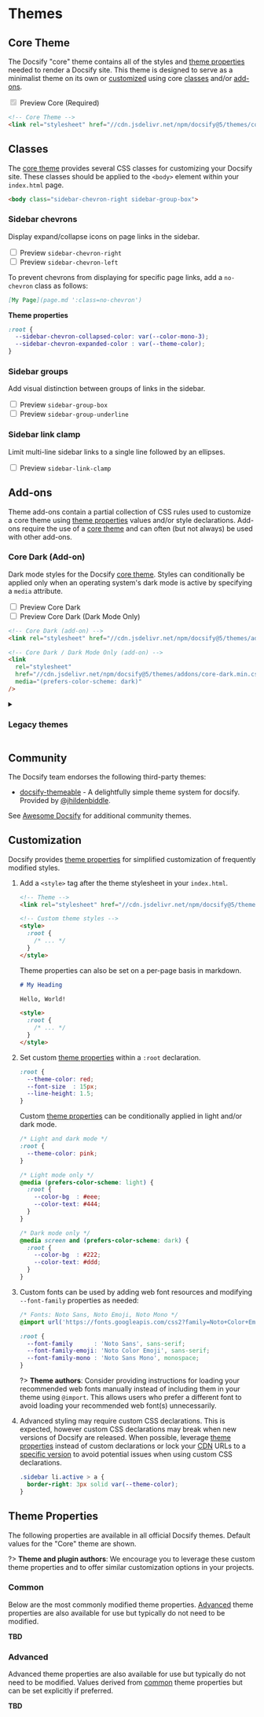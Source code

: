 # Themes

## Core Theme

The Docsify "core" theme contains all of the styles and [theme properties](#theme-properties) needed to render a Docsify site. This theme is designed to serve as a minimalist theme on its own or [customized](#customization) using core [classes](#classes) and/or [add-ons](#add-ons).

<label>
  <input class="toggle" type="checkbox" checked disabled>
  Preview Core (Required)
</label>

<!-- prettier-ignore -->
```html
<!-- Core Theme -->
<link rel="stylesheet" href="//cdn.jsdelivr.net/npm/docsify@5/themes/core.min.css" />
```

## Classes

The [core theme](#core-theme) provides several CSS classes for customizing your Docsify site. These classes should be applied to the `<body>` element within your `index.html` page.

<!-- prettier-ignore -->
```html
<body class="sidebar-chevron-right sidebar-group-box">
```

### Sidebar chevrons

Display expand/collapse icons on page links in the sidebar.

<label>
  <input class="toggle" type="checkbox" value="sidebar-chevron-right" data-class data-group="sidebar-chevron"> Preview <code>sidebar-chevron-right</code>
</label>
<br>
<label>
  <input class="toggle" type="checkbox" value="sidebar-chevron-left" data-class data-group="sidebar-chevron"> Preview <code>sidebar-chevron-left</code>
</label>

To prevent chevrons from displaying for specific page links, add a `no-chevron` class as follows:

```md
[My Page](page.md ':class=no-chevron')
```

**Theme properties**

<!-- prettier-ignore -->
```css
:root {
  --sidebar-chevron-collapsed-color: var(--color-mono-3);
  --sidebar-chevron-expanded-color : var(--theme-color);
}
```

### Sidebar groups

Add visual distinction between groups of links in the sidebar.

<label>
  <input class="toggle" type="checkbox" value="sidebar-group-box" data-class data-group="sidebar-group"> Preview <code>sidebar-group-box</code>
</label>
<br>
<label>
  <input class="toggle" type="checkbox" value="sidebar-group-underline" data-class data-group="sidebar-group"> Preview <code>sidebar-group-underline</code>
</label>

### Sidebar link clamp

Limit multi-line sidebar links to a single line followed by an ellipses.

<label>
  <input class="toggle" type="checkbox" value="sidebar-link-clamp" data-class>
  Preview <code>sidebar-link-clamp</code>
</label>

## Add-ons

Theme add-ons contain a partial collection of CSS rules used to customize a core theme using [theme properties](#theme-properties) values and/or style declarations. Add-ons require the use of a [core theme](#core-theme) and can often (but not always) be used with other add-ons.

### Core Dark (Add-on)

Dark mode styles for the Docsify [core theme](#core-theme). Styles can conditionally be applied only when an operating system's dark mode is active by specifying a `media` attribute.

<label>
  <input class="toggle" type="checkbox" value="core-dark" data-theme data-group="theme">
  Preview Core Dark
</label>
<br>
<label>
  <input class="toggle" type="checkbox" value="core-dark-auto" data-theme data-group="theme">
  Preview Core Dark (Dark Mode Only)
</label>

<!-- prettier-ignore -->
```html
<!-- Core Dark (add-on) -->
<link rel="stylesheet" href="//cdn.jsdelivr.net/npm/docsify@5/themes/addons/core-dark.min.css" />
```

```html
<!-- Core Dark / Dark Mode Only (add-on) -->
<link
  rel="stylesheet"
  href="//cdn.jsdelivr.net/npm/docsify@5/themes/addons/core-dark.min.css"
  media="(prefers-color-scheme: dark)"
/>
```

<details>
  <summary><h3>Legacy themes</h3></summary>

The following Docsify v4 themes have been converted to theme add-ons for use with the Docsify v5 [core theme](#core-theme) theme.

!> These legacy themes have been deprecated and will be removed in the next major version of Docsify.

#### Buble (Add-on)

<label>
  <input class="toggle" type="checkbox" value="buble" data-theme data-group="theme">
  Preview Buble
</label>

<!-- prettier-ignore -->
```html
<!-- Buble theme (add-on) -->
<link rel="stylesheet" href="//cdn.jsdelivr.net/npm/docsify@5/themes/buble.min.css" />
```

#### Dark (Add-on)

<label>
  <input class="toggle" type="checkbox" value="dark" data-theme data-group="theme">
  Preview Dark
</label>

<!-- prettier-ignore -->
```html
<!-- Dark theme (add-on) -->
<link rel="stylesheet" href="//cdn.jsdelivr.net/npm/docsify@5/themes/dark.min.css" />
```

#### Dolphin (Add-on)

<label>
  <input class="toggle" type="checkbox" value="dolphin" data-theme data-group="theme">
  Preview Dolphin
</label>

<!-- prettier-ignore -->
```html
<!-- Dolphin theme (add-on) -->
<link rel="stylesheet" href="//cdn.jsdelivr.net/npm/docsify@5/themes/dolphin.min.css" />
```

#### Pure (Add-on)

<label>
  <input class="toggle" type="checkbox" value="pure" data-theme data-group="theme">
  Preview Pure
</label>

<!-- prettier-ignore -->
```html
<!-- Pure theme (add-on) -->
<link rel="stylesheet" href="//cdn.jsdelivr.net/npm/docsify@5/themes/pure.min.css" />
```

#### Vue Theme (Add-on)

<label>
  <input class="toggle" type="checkbox" value="vue" data-theme data-group="theme">
  Preview Vue
</label>

<!-- prettier-ignore -->
```html
<!-- Vue Theme (add-on) -->
<link rel="stylesheet" href="//cdn.jsdelivr.net/npm/docsify@5/themes/addons/vue.min.css" />
```

</details>

## Community

The Docsify team endorses the following third-party themes:

- [docsify-themeable](https://jhildenbiddle.github.io/docsify-themeable) - A delightfully simple theme system for docsify. Provided by [@jhildenbiddle](https://github.com/jhildenbiddle).

See [Awesome Docsify](awesome) for additional community themes.

## Customization

Docsify provides [theme properties](#theme-properties) for simplified customization of frequently modified styles.

1. Add a `<style>` tag after the theme stylesheet in your `index.html`.

   <!-- prettier-ignore -->
   ```html
   <!-- Theme -->
   <link rel="stylesheet" href="//cdn.jsdelivr.net/npm/docsify@5/themes/core.min.css" />

   <!-- Custom theme styles -->
   <style>
     :root {
       /* ... */
     }
   </style>
   ```

   Theme properties can also be set on a per-page basis in markdown.

   ```markdown
   # My Heading

   Hello, World!

   <style>
     :root {
       /* ... */
     }
   </style>
   ```

2. Set custom [theme properties](#theme-properties) within a `:root` declaration.

   <!-- prettier-ignore -->
   ```css
   :root {
     --theme-color: red;
     --font-size  : 15px;
     --line-height: 1.5;
   }
   ```

   Custom [theme properties](#theme-properties) can be conditionally applied in light and/or dark mode.

   <!-- prettier-ignore -->
   ```css
   /* Light and dark mode */
   :root {
     --theme-color: pink;
   }

   /* Light mode only */
   @media (prefers-color-scheme: light) {
     :root {
       --color-bg  : #eee;
       --color-text: #444;
     }
   }

   /* Dark mode only */
   @media screen and (prefers-color-scheme: dark) {
     :root {
       --color-bg  : #222;
       --color-text: #ddd;
     }
   }
   ```

3. Custom fonts can be used by adding web font resources and modifying `--font-family` properties as needed:

   <!-- prettier-ignore -->
   ```css
   /* Fonts: Noto Sans, Noto Emoji, Noto Mono */
   @import url('https://fonts.googleapis.com/css2?family=Noto+Color+Emoji&family=Noto+Sans+Mono:wght@100..900&family=Noto+Sans:ital,wght@0,100..900;1,100..900&display=swap');

   :root {
     --font-family      : 'Noto Sans', sans-serif;
     --font-family-emoji: 'Noto Color Emoji', sans-serif;
     --font-family-mono : 'Noto Sans Mono', monospace;
   }
   ```

   ?> **Theme authors**: Consider providing instructions for loading your recommended web fonts manually instead of including them in your theme using `@import`. This allows users who prefer a different font to avoid loading your recommended web font(s) unnecessarily.

4. Advanced styling may require custom CSS declarations. This is expected, however custom CSS declarations may break when new versions of Docsify are released. When possible, leverage [theme properties](#theme-properties) instead of custom declarations or lock your [CDN](cdn) URLs to a [specific version](cdn#specific-version) to avoid potential issues when using custom CSS declarations.

   ```css
   .sidebar li.active > a {
     border-right: 3px solid var(--theme-color);
   }
   ```

## Theme Properties

The following properties are available in all official Docsify themes. Default values for the "Core" theme are shown.

?> **Theme and plugin authors**: We encourage you to leverage these custom theme properties and to offer similar customization options in your projects.

### Common

Below are the most commonly modified theme properties. [Advanced](#advanced) theme properties are also available for use but typically do not need to be modified.

**TBD**

<!-- TODO: Replace with include from CDN /src/themes/shared/_vars.css -->

### Advanced

Advanced theme properties are also available for use but typically do not need to be modified. Values derived from [common](#common) theme properties but can be set explicitly if preferred.

**TBD**

<!-- TODO: Replace with include from CDN /src/themes/shared/_vars-advanced.css -->

<script>
  (function() {
    const toggleElms = Docsify.dom.findAll('input:where([data-class], [data-theme])');
    const previewSheets = Docsify.dom.findAll('link[rel="stylesheet"][data-theme]');

    function handleChange(e) {
      const elm = e.target.closest('[data-class], [data-theme]')
      const value = elm.value
      const groupVal = elm.getAttribute('data-group');

      // Toggle class
      if (elm.matches('[data-class]')) {
        document.body.classList.toggle(value, elm.checked);
      }
      // Toggle sheet
      else {
        const themeSheet = previewSheets.find(sheet => sheet.getAttribute('data-theme') === value);

        themeSheet && (themeSheet.disabled = !elm.checked);
      }

      if (!elm.checked || !groupVal) {
        return;
      }

      // Group elements & values
      const groupElms = toggleElms
        .filter(elm => elm.getAttribute('data-group') === groupVal);
      const groupVals = groupElms
        .map(elm => elm.value);

      // Uncheck other group elements
      groupElms.forEach(groupElm => {
        if (groupElm !== elm) {
          groupElm.checked = false;
        }
      });

      // Remove group classes
      if (elm.matches('[data-class]')) {
        groupVals.forEach(className => {
          if (className !== value) {
            document.body.classList.remove(className);
          }
        });
      }
      // Disable group sheets
      else {
        const groupSheets = groupVals
          .map(val => previewSheets.find(sheet => sheet.getAttribute('data-theme') === val))
          .filter(sheet => sheet);

        (groupSheets || previewSheets).forEach(sheet => {
          sheet.disabled = !value || sheet.getAttribute('data-theme') !== value;
        });
      }
    };

    // Toggle active elms
    toggleElms.forEach(elm => {
      const value = elm.value;

      // Class toggle
      if (elm.matches('[data-class]')) {
        elm.checked = document.body.classList.contains(value);
      }
      // Sheet toggle
      else {
        const previewSheet = previewSheets.find(sheet => sheet.getAttribute('data-theme') === value);

        elm.checked = previewSheet && !previewSheet.disabled;
      }
    });

    toggleElms.forEach(elm => elm.addEventListener('change', handleChange));
  }());
</script>
